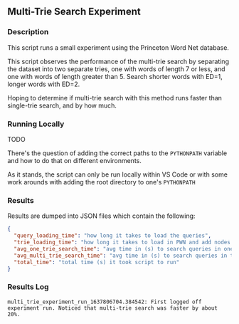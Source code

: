 ## Multi-Trie Search Experiment

### Description

This script runs a small experiment using the Princeton
Word Net database.

This script observes the performance of the multi-trie search
by separating the dataset into two separate tries, one with
words of length 7 or less, and one with words of length
greater than 5. Search shorter words with ED=1, longer
words with ED=2.

Hoping to determine if multi-trie search with this method
runs faster than single-trie search, and by how much.

### Running Locally

TODO

There's the question of adding the correct paths to the `PYTHONPATH` variable and how to do that on different environments.

As it stands, the script can only be run locally within VS Code or with some work arounds with adding the root directory to one's `PYTHONPATH`

### Results

Results are dumped into JSON files which contain the following:

```json
{
  "query_loading_time": "how long it takes to load the queries",
  "trie_loading_time": "how long it takes to load in PWN and add nodes to Tries",
  "avg_one_trie_search_time": "avg time in (s) to search queries in one trie with all words",
  "avg_multi_trie_search_time": "avg time in (s) to search queries in two tries separated by word len",
  "total_time": "total time (s) it took script to run"
}
```

### Results Log

```
multi_trie_experiment_run_1637806704.384542: First logged off experiment run. Noticed that multi-trie search was faster by about 20%.
```
